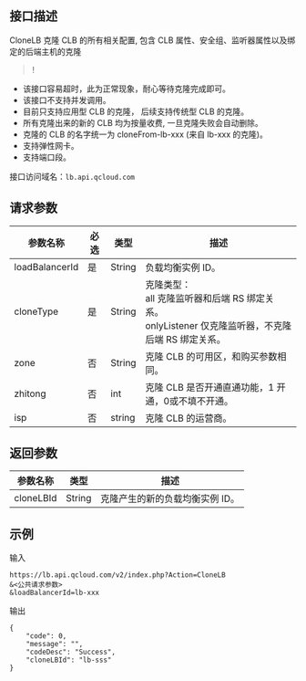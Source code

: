 ## 接口描述
CloneLB 克隆 CLB 的所有相关配置, 包含 CLB 属性、安全组、监听器属性以及绑定的后端主机的克隆
>!
- 该接口容易超时，此为正常现象，耐心等待克隆完成即可。
- 该接口不支持并发调用。
- 目前只支持应用型 CLB 的克隆， 后续支持传统型 CLB 的克隆。
- 所有克隆出来的新的 CLB 均为按量收费, 一旦克隆失败会自动删除。
- 克隆的 CLB 的名字统一为 cloneFrom-lb-xxx (来自 lb-xxx 的克隆)。
- 支持弹性网卡。
- 支持端口段。

接口访问域名：`lb.api.qcloud.com`

## 请求参数

| 参数名称	 | 必选 | 类型 |描述 |
|---------|---------|---------|---------|
|loadBalancerId |	是 |	String |	负载均衡实例 ID。 |
|cloneType |	是	 |String	 |克隆类型：<br>all 克隆监听器和后端 RS 绑定关系。<br>onlyListener 仅克隆监听器，不克隆后端 RS 绑定关系。 |
|zone |	否	 |String |	克隆 CLB 的可用区，和购买参数相同。 |
|zhitong |	否	 |int	 |克隆 CLB 是否开通直通功能，1 开通，0或不填不开通。 |
|isp |	否	 |string	 |克隆 CLB 的运营商。 |

## 返回参数
|参数名称|	类型|	描述|
|---------|---------|---------|
|cloneLBId|		String|	克隆产生的新的负载均衡实例 ID。|

## 示例
输入
```
https://lb.api.qcloud.com/v2/index.php?Action=CloneLB
&<公共请求参数>
&loadBalancerId=lb-xxx
```
输出
```
{
    "code": 0,
    "message": "",
    "codeDesc": "Success",
    "cloneLBId": "lb-sss"
}
```


